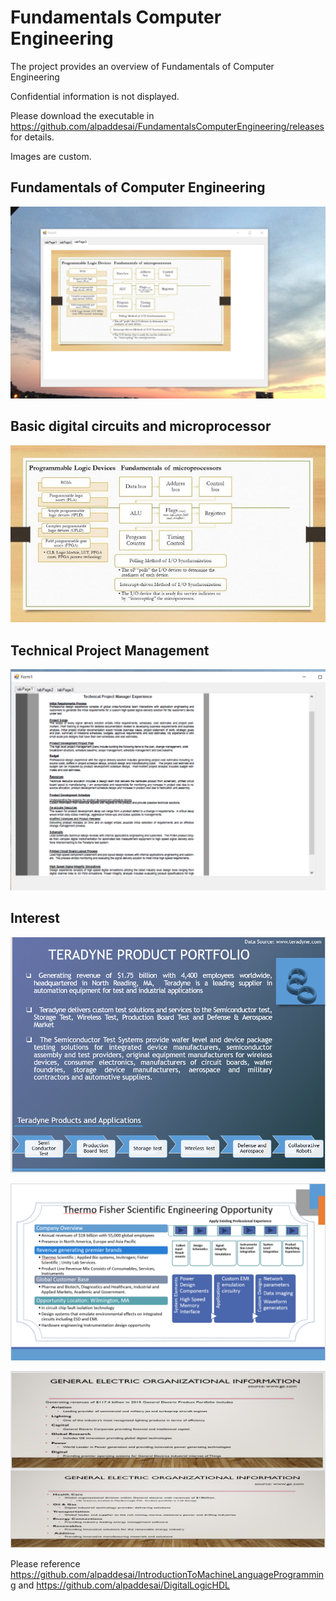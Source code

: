 # Fundamentals Computer Engineering

The project provides an overview of Fundamentals of Computer Engineering 

Confidential information is not displayed.

Please download the executable in https://github.com/alpaddesai/FundamentalsComputerEngineering/releases  for details.

Images are custom.

## Fundamentals of Computer Engineering
![image](Fundamentalsmicroprocessors.png)

## Basic digital circuits and microprocessor
![image](uProcessorSmallerImageI.jpg)

## Technical Project Management
![image](TechnicalProjectManagerExperience.png)

## Interest
![image](image1.png)

![image](image.png)

![image](image10.jpg)

Please reference https://github.com/alpaddesai/IntroductionToMachineLanguageProgramming and https://github.com/alpaddesai/DigitalLogicHDL
